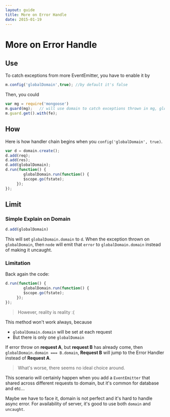 ```yaml
---
layout: guide
title: More on Error Handle
date: 2015-01-19
---
```



#  More on Error Handle


## Use

To catch exceptions from more EventEmitter, you have to enable it by

~~~javascript
m.config('globalDomain',true); //by default it's false
~~~


Then, you could 

~~~javascript
var mg = require('mongoose')
m.guard(mg);   // will use domain to catch exceptions thrown in mg, globalDomain.add(mg);
m.guard.get().with(fe);
~~~



## How 

Here is how handler chain begins when you `config('globalDomain', true)`.  

~~~javascript
var d = domain.create();
d.add(req);
d.add(res);
d.add(globalDomain);
d.run(function() {
        globalDomain.run(function() {
        $scope.go(fstate);
     });
});
~~~

## Limit




### Simple Explain on Domain

~~~javascript
d.add(globalDomain)
~~~

This will set `globalDomain.domain`  to `d`. When the exception thrown on `globalDomain`, then `node` will emit that `error` to `globalDomain.domain` instead of making it uncaught.


### Limitation

Back again the code:

~~~javascript
d.run(function() {
        globalDomain.run(function() {
        $scope.go(fstate);
     });
});
~~~

> However, reality is reality :(   


This method won't work always, because

- `globalDomain.domain` will be set at each request
- But there is only one `globalDomain`

If error throw on **request A**, but **request B** has already come, then `globalDomain.domain === B.domain`, **Request B** will jump to the Error Handler instead of **Request A**.


> What's worse, there seems no ideal choice around.


This scenario will certainly happen when you add a `EventEmitter` that shared across different requests to domain, but it's common for database and etc...


Maybe we have to face it, domain is not perfect and it's hard to handle async error. For availability of server, it's good to use both `domain` and `uncaught`.








